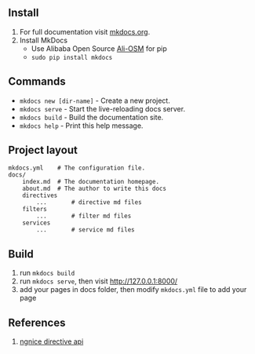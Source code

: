 ## Install

1. For full documentation visit [mkdocs.org](http://mkdocs.org).
2. Install MkDocs
    * Use Alibaba Open Source [Ali-OSM](http://mirrors.aliyun.com/help/pypi) for pip
    * `sudo pip install mkdocs`

## Commands

* `mkdocs new [dir-name]` - Create a new project.
* `mkdocs serve` - Start the live-reloading docs server.
* `mkdocs build` - Build the documentation site.
* `mkdocs help` - Print this help message.

## Project layout

    mkdocs.yml    # The configuration file.
    docs/
        index.md  # The documentation homepage.
        about.md  # The author to write this docs
        directives
            ...       # directive md files
        filters
            ...       # filter md files
        services
            ...       # service md files

## Build
1. run `mkdocs build`
2. run `mkdocs serve`, then visit http://127.0.0.1:8000/
3. add your pages in docs folder, then modify `mkdocs.yml` file to add your page

## References
1. [ngnice directive api](http://docs.ngnice.com/api/ng/directive)
